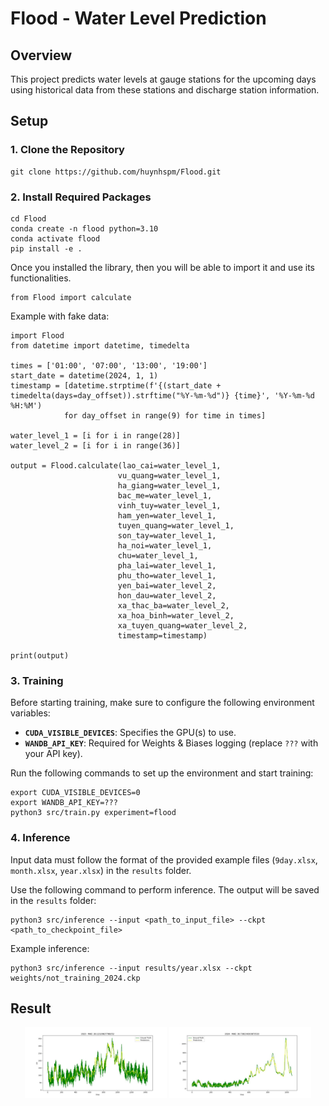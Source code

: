 # **Flood - Water Level Prediction**

## **Overview**
This project predicts water levels at gauge stations for the upcoming days using historical data from these stations and discharge station information.

## **Setup**

### **1. Clone the Repository**
    git clone https://github.com/huynhspm/Flood.git


### **2. Install Required Packages**
    cd Flood
    conda create -n flood python=3.10
    conda activate flood 
    pip install -e .

Once you installed the library, then you will be able to import it and use its functionalities.

    from Flood import calculate

Example with fake data:

    import Flood
    from datetime import datetime, timedelta

    times = ['01:00', '07:00', '13:00', '19:00']
    start_date = datetime(2024, 1, 1)
    timestamp = [datetime.strptime(f'{(start_date + timedelta(days=day_offset)).strftime("%Y-%m-%d")} {time}', '%Y-%m-%d %H:%M') 
                for day_offset in range(9) for time in times]

    water_level_1 = [i for i in range(28)]
    water_level_2 = [i for i in range(36)]

    output = Flood.calculate(lao_cai=water_level_1,
                            vu_quang=water_level_1,
                            ha_giang=water_level_1,
                            bac_me=water_level_1,
                            vinh_tuy=water_level_1,
                            ham_yen=water_level_1,
                            tuyen_quang=water_level_1,
                            son_tay=water_level_1,
                            ha_noi=water_level_1,
                            chu=water_level_1,
                            pha_lai=water_level_1,
                            phu_tho=water_level_1,
                            yen_bai=water_level_2,
                            hon_dau=water_level_2,
                            xa_thac_ba=water_level_2,
                            xa_hoa_binh=water_level_2,
                            xa_tuyen_quang=water_level_2,
                            timestamp=timestamp)

    print(output)

### **3. Training**
Before starting training, make sure to configure the following environment variables:

- **`CUDA_VISIBLE_DEVICES`**: Specifies the GPU(s) to use.  
- **`WANDB_API_KEY`**: Required for Weights & Biases logging (replace `???` with your API key).  

Run the following commands to set up the environment and start training:

    export CUDA_VISIBLE_DEVICES=0
    export WANDB_API_KEY=???
    python3 src/train.py experiment=flood


### **4. Inference**

Input data must follow the format of the provided example files (`9day.xlsx`, `month.xlsx`, `year.xlsx`) in the `results` folder.

Use the following command to perform inference. The output will be saved in the `results` folder:

    python3 src/inference --input <path_to_input_file> --ckpt <path_to_checkpoint_file>

Example inference:

    python3 src/inference --input results/year.xlsx --ckpt weights/not_training_2024.ckp

## **Result**
<p align="center">
  <img src="results/result_2023.jpg" alt="Result 1" width="45%">
  <img src="results/result_2024.jpg" alt="Result 2" width="45%">
</p>